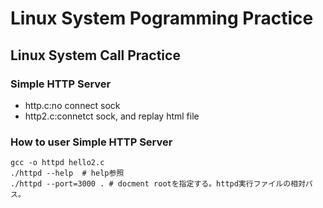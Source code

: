 # Linux System Pogramming Practice

## Linux System Call Practice

### Simple HTTP Server

- http.c:no connect sock
- http2.c:connetct sock, and replay html file

### How to user Simple HTTP Server

```shell
gcc -o httpd hello2.c
./httpd --help  # help参照
./httpd --port=3000 . # docment rootを指定する。httpd実行ファイルの相対パス。
```
